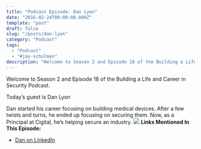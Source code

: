 ```yaml
---
title: "Podcast Episode: Dan Lyon"
date: "2016-02-24T00:00:00.000Z"
template: "post"
draft: false
slug: "/posts/dan-lyon"
category: "Podcast"
tags:
  - "Podcast"
  - "#jay-schulman"
description: "Welcome to Season 2 and Episode 18 of the Building a Life and Career in Security Podcast."
---
```



Welcome to Season 2 and Episode 18 of the Building a Life and Career in Security Podcast.

Today’s guest is Dan Lyon

Dan started his career focusing on building medical devices. After a few twists and turns, he ended up focusing on securing them. Now, as a Principal at Cigital, he’s helping secure an industry.
![](__GHOST_URL__/content/images/max/800/0-a_uBOh3mFpCvUYsF.jpg)
**Links Mentioned In This Episode:**

- [Dan on LinkedIn](https://www.linkedin.com/in/dan-lyon-2514164)
